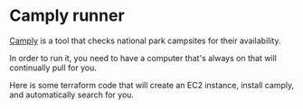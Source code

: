 # Camply runner
[Camply](https://github.com/juftin/camply) is a tool that checks national park campsites for their availability.

In order to run it, you need to have a computer that's always on that will continually pull for you.

Here is some terraform code that will create an EC2 instance, install camply, and automatically search for you.
